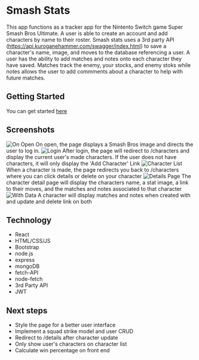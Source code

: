 # Smash Stats
This app functions as a tracker app for the Nintento Switch game Super Smash Bros Ultimate. A user is able to create an account and add characters by name to their roster. Smash stats uses a 3rd party API (https://api.kuroganehammer.com/swagger/index.html) to save a character's name, image, and moves to the database referencing a user. A user has the ability to add matches and notes onto each character they have saved. Matches track the enemy, your stocks, and enemy stoks while notes allows the user to add commments about a character to help with future matches.
## Getting Started
You can get started [here](https://sei-smash-stats.herokuapp.com/)
## Screenshots
![On Open](https://i.imgur.com/1ut03KK.png)
On open, the page displays a Smash Bros image and directs the user to log in.
![Login](https://i.imgur.com/6Y3alf0.png)
After login, the page will redirect to /characters and display the current user's made characters. If the user does not have characters, it will only display the 'Add Character'
Link
![Character List](https://i.imgur.com/Qoro8IL.png)
When a character is made, the page redirects you back to /characters where you can click details or delete on your character
![Details Page](https://i.imgur.com/U1YxiFw.png)
The character detail page will display the characters name, a stat image, a link to their moves, and the matches and notes associated to that character
![With Data](https://i.imgur.com/xgHPGFx.png)
A character will display matches and notes when created with and update and delete link on both
## Technology
- React
- HTML/CSS/JS
- Bootstrap
- node.js
- express
- mongoDB
- fetch-API
- node-fetch
- 3rd Party API
- JWT
## Next steps
- Style the page for a better user interface
- Implement a squad strike model and user CRUD
- Redirect to /details after character update
- Only show user's characters on character list
- Calculate win percentage on front end